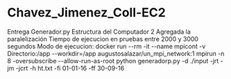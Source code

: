 # Chavez_Jimenez_Coll-EC2
Entrega Generador.py
Estructura del Computador 2
Agregada la paralelización
Tiempo de ejecucion en pruebas entre 2000 y 3000 segundos
Modo de ejecucion:  docker run --rm -it --name mpicont -v Directorio:/app --workdir=/app augustosalazar/un_mpi_network:1 mpirun -n 8 -oversubscribe --allow-run-as-root python generadorp.py -d ./input -jrt -jm -jcrt -h ht.txt -fi 01-01-16 -ff 30-09-16
